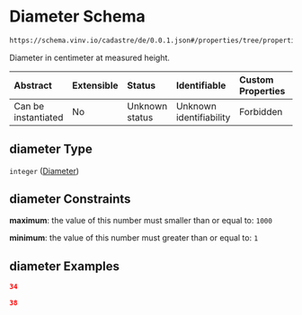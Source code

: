 # Diameter Schema

```txt
https://schema.vinv.io/cadastre/de/0.0.1.json#/properties/tree/properties/trunk/properties/dimensions/items/properties/diameter
```

Diameter in centimeter at measured height.

| Abstract            | Extensible | Status         | Identifiable            | Custom Properties | Additional Properties | Access Restrictions | Defined In                                                                                                                 |
| :------------------ | :--------- | :------------- | :---------------------- | :---------------- | :-------------------- | :------------------ | :------------------------------------------------------------------------------------------------------------------------- |
| Can be instantiated | No         | Unknown status | Unknown identifiability | Forbidden         | Allowed               | none                | [dereferenced.doc.json\*](../../../../../../vinv-schemas/vinv-tree/out/0.0.1/dereferenced.doc.json "open original schema") |

## diameter Type

`integer` ([Diameter](dereferenced-properties-baum-daten-properties-trunk-properties-trunk-dimensions-diameter-at-height-properties-diameter.md))

## diameter Constraints

**maximum**: the value of this number must smaller than or equal to: `1000`

**minimum**: the value of this number must greater than or equal to: `1`

## diameter Examples

```json
34
```

```json
38
```
